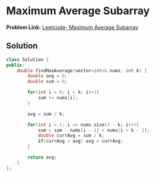 # Maximum Average Subarray

**Problem Link:** [Leetcode- Maximum Average Subarray](https://leetcode.com/problems/maximum-average-subarray-i/description/)

## Solution

```cpp
class Solution {
public:
    double findMaxAverage(vector<int>& nums, int k) {
        double avg = 0;
        double sum = 0;

        for(int i = 0; i < k; i++){
            sum += nums[i];
        }

        avg = sum / k;

        for(int i = 1; i <= nums.size() - k; i++){
            sum = sum - nums[i - 1] + nums[i + k - 1];
            double currAvg = sum / k;
            if(currAvg > avg) avg = currAvg;
        }

        return avg;
    }
};